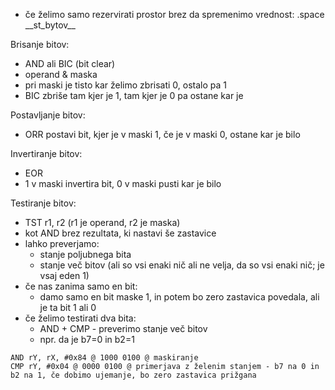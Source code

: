 - če želimo samo rezervirati prostor brez da spremenimo vrednost: .space \_\_st\_bytov\_\_

Brisanje bitov:
- AND ali BIC (bit clear)
- operand & maska
- pri maski je tisto kar želimo zbrisati 0, ostalo pa 1
- BIC zbriše tam kjer je 1, tam kjer je 0 pa ostane kar je

Postavljanje bitov:
- ORR postavi bit, kjer je v maski 1, če je v maski 0, ostane kar je bilo

Invertiranje bitov:
- EOR
- 1 v maski invertira bit, 0 v maski pusti kar je bilo

Testiranje bitov:
- TST r1, r2 (r1 je operand, r2 je maska)
- kot AND brez rezultata, ki nastavi še zastavice
- lahko preverjamo:
	- stanje poljubnega bita
	- stanje več bitov (ali so vsi enaki nič ali ne velja, da so vsi enaki nič; je vsaj eden 1)
- če nas zanima samo en bit:
	- damo samo en bit maske 1, in potem bo zero zastavica povedala, ali je ta bit 1 ali 0
- če želimo testirati dva bita:
	- AND + CMP - preverimo stanje več bitov
	- npr. da je b7=0 in b2=1
```
AND rY, rX, #0x84 @ 1000 0100 @ maskiranje
CMP rY, #0x04 @ 0000 0100 @ primerjava z želenim stanjem - b7 na 0 in b2 na 1, če dobimo ujemanje, bo zero zastavica prižgana
```
